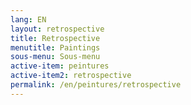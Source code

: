 ```yaml
---
lang: EN
layout: retrospective
title: Retrospective
menutitle: Paintings
sous-menu: Sous-menu
active-item: peintures
active-item2: retrospective
permalink: /en/peintures/retrospective
---
```

